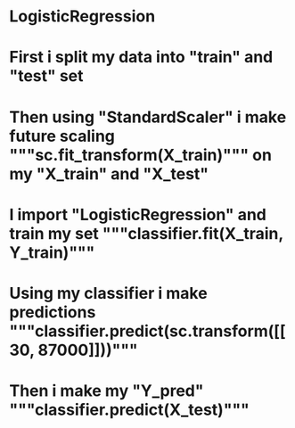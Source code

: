 # LogisticRegression
# First i split my data into "train" and "test" set
# Then using "StandardScaler" i make future scaling """sc.fit_transform(X_train)""" on my "X_train" and "X_test"
# I import "LogisticRegression" and train my set """classifier.fit(X_train, Y_train)"""
# Using my classifier i make predictions """classifier.predict(sc.transform([[30, 87000]]))"""
# Then i make my "Y_pred" """classifier.predict(X_test)""" 
